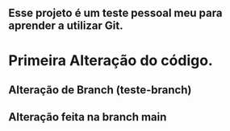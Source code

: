 ## Esse projeto é um teste pessoal meu para aprender a utilizar Git.

# Primeira Alteração do código.

## Alteração de Branch (teste-branch)

## Alteração feita na branch main 